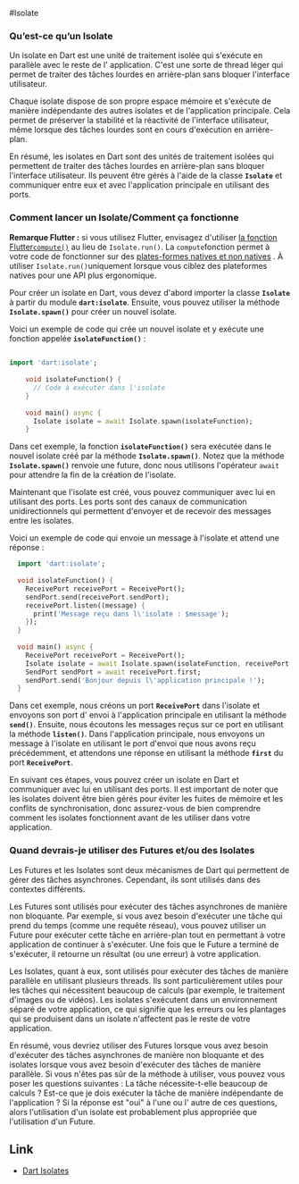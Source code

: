 #Isolate 
### Qu’est-ce qu’un Isolate

Un isolate en Dart est une unité de traitement isolée qui s'exécute en parallèle avec le reste de l'
application. C'est une sorte de thread léger qui permet de traiter des tâches lourdes en
arrière-plan sans bloquer l'interface utilisateur.

Chaque isolate dispose de son propre espace mémoire et s'exécute de manière indépendante des autres
isolates et de l'application principale. Cela permet de préserver la stabilité et la réactivité de
l'interface utilisateur, même lorsque des tâches lourdes sont en cours d'exécution en arrière-plan.

En résumé, les isolates en Dart sont des unités de traitement isolées qui permettent de traiter des
tâches lourdes en arrière-plan sans bloquer l'interface utilisateur. Ils peuvent être gérés à l'aide
de la classe **`Isolate`**
et communiquer entre eux et avec l'application principale en utilisant des ports.

### Comment lancer un Isolate/Comment ça fonctionne

  **Remarque Flutter :** si vous utilisez Flutter, envisagez
  d'utiliser [la fonction Flutter`compute()`](https://api.flutter.dev/flutter/foundation/compute-constant.html)
  au lieu de `Isolate.run()`. La `compute`fonction permet à votre code de fonctionner sur
  des [plates-formes natives et non natives](https://dart.dev/overview#platform) . À
  utiliser `Isolate.run()`uniquement lorsque vous ciblez des plateformes natives pour une API plus
  ergonomique.

  Pour créer un isolate en Dart, vous devez d'abord importer la classe **`Isolate`** à partir du
  module **`dart:isolate`**. Ensuite, vous pouvez utiliser la méthode **`Isolate.spawn()`** pour
  créer un nouvel isolate.

  Voici un exemple de code qui crée un nouvel isolate et y exécute une fonction
  appelée **`isolateFunction()`** :

```dart
    
import 'dart:isolate';
    
    void isolateFunction() {
      // Code à exécuter dans l'isolate
    }
    
    void main() async {
      Isolate isolate = await Isolate.spawn(isolateFunction);
    }
```
  

  Dans cet exemple, la fonction **`isolateFunction()`** sera exécutée dans le nouvel isolate créé
  par la méthode **`Isolate.spawn()`**. Notez que la méthode **`Isolate.spawn()`** renvoie une
  future, donc nous utilisons l'opérateur `await` pour attendre la fin de la création de
  l'isolate.

  Maintenant que l'isolate est créé, vous pouvez communiquer avec lui en utilisant des ports. Les
  ports sont des canaux de communication unidirectionnels qui permettent d'envoyer et de recevoir
  des messages entre les isolates.

  Voici un exemple de code qui envoie un message à l'isolate et attend une réponse :

```dart
  import 'dart:isolate';
  
  void isolateFunction() {
    ReceivePort receivePort = ReceivePort();
    sendPort.send(receivePort.sendPort);
    receivePort.listen((message) {
      print('Message reçu dans l\'isolate : $message');
    });
  }
  
  void main() async {
    ReceivePort receivePort = ReceivePort();
    Isolate isolate = await Isolate.spawn(isolateFunction, receivePort.sendPort);
    SendPort sendPort = await receivePort.first;
    sendPort.send('Bonjour depuis l\'application principale !');
  }
```

  Dans cet exemple, nous créons un port **`ReceivePort`** dans l'isolate et envoyons son port d'
  envoi à l'application principale en utilisant la méthode **`send()`**. Ensuite, nous écoutons les
  messages reçus sur ce port en utilisant la méthode **`listen()`**. Dans l'application principale,
  nous envoyons un message à l'isolate en utilisant le port d'envoi que nous avons reçu
  précédemment, et attendons une réponse en utilisant la méthode **`first`** du
  port **`ReceivePort`**.

  En suivant ces étapes, vous pouvez créer un isolate en Dart et communiquer avec lui en utilisant
  des ports. Il est important de noter que les isolates doivent être bien gérés pour éviter les
  fuites de mémoire et les conflits de synchronisation, donc assurez-vous de bien comprendre comment
  les isolates fonctionnent avant de les utiliser dans votre application.

### Quand devrais-je utiliser des Futures et/ou des Isolates

  Les Futures et les Isolates sont deux mécanismes de Dart qui permettent de gérer des tâches
  asynchrones. Cependant, ils sont utilisés dans des contextes différents.

  Les Futures sont utilisés pour exécuter des tâches asynchrones de manière non bloquante. Par
  exemple, si vous avez besoin d'exécuter une tâche qui prend du temps (comme une requête réseau),
  vous pouvez utiliser un Future pour exécuter cette tâche en arrière-plan tout en permettant à
  votre application de continuer à s'exécuter. Une fois que le Future a terminé de s'exécuter, il
  retourne un résultat (ou une erreur) à votre application.

  Les Isolates, quant à eux, sont utilisés pour exécuter des tâches de manière parallèle en
  utilisant plusieurs threads. Ils sont particulièrement utiles pour les tâches qui nécessitent
  beaucoup de calculs (par exemple, le traitement d'images ou de vidéos). Les isolates s'exécutent
  dans un environnement séparé de votre application, ce qui signifie que les erreurs ou les
  plantages qui se produisent dans un isolate n'affectent pas le reste de votre application.

  En résumé, vous devriez utiliser des Futures lorsque vous avez besoin d'exécuter des tâches
  asynchrones de manière non bloquante et des isolates lorsque vous avez besoin d'exécuter des
  tâches de manière parallèle. Si vous n'êtes pas sûr de la méthode à utiliser, vous pouvez vous
  poser les questions suivantes : La tâche nécessite-t-elle beaucoup de calculs ? Est-ce que je dois
  exécuter la tâche de manière indépendante de l'application ? Si la réponse est "oui" à l'une ou l'
  autre de ces questions, alors l'utilisation d'un isolate est probablement plus appropriée que
  l'utilisation d'un Future.
  
## Link

- [Dart Isolates](https://dart.dev/language/concurrency)